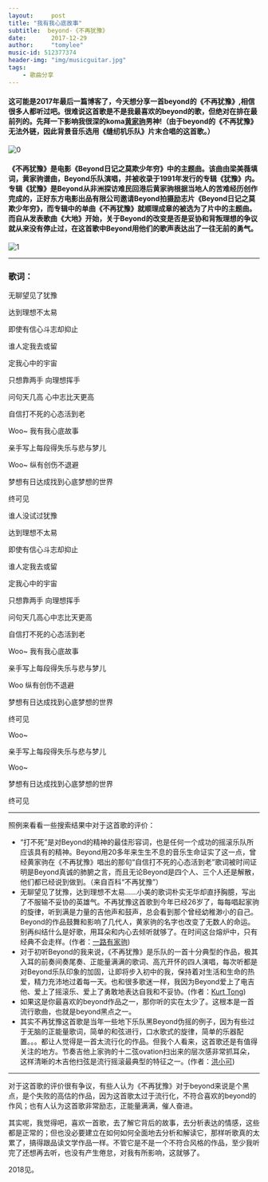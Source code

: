 ```yaml
---
layout:     post
title: "我有我心底故事"
subtitle:  beyond-《不再犹豫》
date:       2017-12-29
author:     "tomylee"
music-id: 512377374
header-img: "img/musicguitar.jpg"
tags:
    - 歌曲分享
---
```

#### 这可能是2017年最后一篇博客了，今天想分享一首beyond的《不再犹豫》,相信很多人都听过吧。很难说这首歌是不是我最喜欢的beyond的歌，但绝对在排在最前列的。先拜一下影响我很深的koma[黄家驹](http://www.bing.com/knows/search?q=%E9%BB%84%E5%AE%B6%E9%A9%B9&mkt=zh-cn&FORM=BKACAI)男神!（由于beyond的《不再犹豫》无法外链，因此背景音乐选用《缝纫机乐队》片末合唱的这首歌。）
![0](http://dl.bizhi.sogou.com/images/2012/12/27/322670.jpg)

#### 《不再犹豫》是电影《Beyond日记之莫欺少年穷》中的主题曲。该曲由梁美薇填词，黄家驹谱曲，Beyond乐队演唱，并被收录于1991年发行的专辑《犹豫》内。专辑《犹豫》是Beyond从非洲探访难民回港后黄家驹根据当地人的苦难经历创作完成的，正好东方电影出品有限公司邀请Beyond拍摄励志片《Beyond日记之莫欺少年穷》，而专辑中的单曲《不再犹豫》就顺理成章的被选为了片中的主题曲。而自从发表歌曲《大地》开始，关于Beyond的改变是否是妥协和背叛理想的争议就从来没有停止过，在这首歌中Beyond用他们的歌声表达出了一往无前的勇气。

![1](http://img1.cache.netease.com/catchpic/9/97/979BBE9E1D80CD1C2211FC622D5CD07B.jpg)

---

### 歌词：
无聊望见了犹豫

达到理想不太易

即使有信心斗志却抑止

谁人定我去或留

定我心中的宇宙

只想靠两手 向理想挥手

问句天几高 心中志比天更高

自信打不死的心态活到老

Woo~ 我有我心底故事

亲手写上每段得失乐与悲与梦儿

Woo~ 纵有创伤不退避

梦想有日达成找到心底梦想的世界

终可见

谁人没试过犹豫

达到理想不太易

即使有信心斗志却抑止

谁人定我去或留

定我心中的宇宙

只想靠两手 向理想挥手

问句天几高心中志比天更高

自信打不死的心态活到老

Woo~ 我有我心底故事

亲手写上每段得失乐与悲与梦儿

Woo 纵有创伤不退避

梦想有日达成找到心底梦想的世界

终可见

Woo~

亲手写上每段得失乐与悲与梦儿

Woo~

梦想有日达成找到心底梦想的世界

终可见

---
照例来看看一些搜索结果中对于这首歌的评价：
- “打不死”是对Beyond的精神的最佳形容词，也是任何一个成功的摇滚乐队所应该具有的精神。Beyond用20多年来生生不息的音乐生命证实了这一点，曾经黄家驹在《不再犹豫》唱出的那句“自信打不死的心态活到老”歌词被时间证明是Beyond真诚的肺腑之言，而且无论Beyond是四个人、三个人还是解散，他们都已经说到做到。（来自百科“不再犹豫”）
- 无聊望见了犹豫，达到理想不太易……小美的歌词朴实无华却直抒胸臆，写出了不服输不妥协的英雄气。不再犹豫这首歌到今年已经26岁了，每每唱起家驹的旋律，听到满是力量的吉他声和鼓声，总会看到那个曾经幼稚渺小的自己。Beyond的作品鼓舞和影响了几代人，黄家驹的名字也改变了无数人的命运。别再纠结什么是好歌，用耳朵和内心去倾听就够了。在时间这台熔炉中，只有经典不会走样。(作者：[一路有家驹](https://www.zhihu.com/question/57219908/answer/193243348))
- 对于初听Beyond的我来说，《不再犹豫》是乐队的一首十分典型的作品，极其入耳的前奏间奏尾奏、正能量满满的歌词、高亢开怀的四人演唱，每次听都是对Beyond乐队印象的加固，让即将步入初中的我，保持着对生活和生命的热爱，精力充沛地过着每一天。也和很多歌迷一样，我因为Beyond爱上了电吉他、爱上了摇滚乐、爱上了勇敢地表达自我和不妥协。(作者：[Kurt Tong](https://www.zhihu.com/question/57219908/answer/209402117))
- 如果这是你最喜欢的beyond作品之一，那你听的实在太少了。这根本是一首流行歌曲，也就是beyond黑点之一。
- 其实不再犹豫这首歌是当年一些地下乐队黑Beyond伪摇的例子，因为有些过于无脑的正能量歌词，简单的和弦进行，口水歌式的旋律，简单的乐器配置。。。都让人觉得是一首太流行化的作品。但我个人看来，这首歌还是有值得关注的地方。节奏吉他上家驹的十二弦ovation扫出来的层次感非常抓耳朵，这样清晰的木吉他扫弦是流行摇滚最典型的特征之一。(作者：[洪小可](https://www.zhihu.com/question/57219908/answer/194283622))

---
对于这首歌的评价很有争议，有些人认为《不再犹豫》对于beyond来说是个黑点，是个失败的高估的作品，因为这首歌太过于流行化，不符合喜欢的beyond的作风；也有人认为这首歌非常励志，正能量满满，催人奋进。

其实呢，我觉得吧，喜欢一首歌，去了解它背后的故事，去分析表达的情感，这些都是正常的；但也没必要建立在如何如何全面地去分析和解读它，那样听歌真的太累了，搞得跟品读文学作品一样。不管它是不是一个不符合风格的作品，至少我听完了还想再去听，也没有产生倦怠，对我有所影响，这就够了。

2018见。

